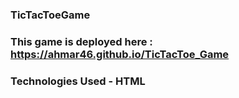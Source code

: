 ### TicTacToeGame

### This game is deployed here : https://ahmar46.github.io/TicTacToe_Game

### Technologies Used - HTML